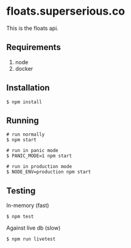 # floats.superserious.co

This is the floats api.

## Requirements

1. node
1. docker

## Installation

    $ npm install

## Running
    # run normally
    $ npm start

    # run in panic mode
    $ PANIC_MODE=1 npm start

    # run in production mode
    $ NODE_ENV=production npm start

## Testing

In-memory (fast)

    $ npm test

Against live db (slow)

    $ npm run livetest
